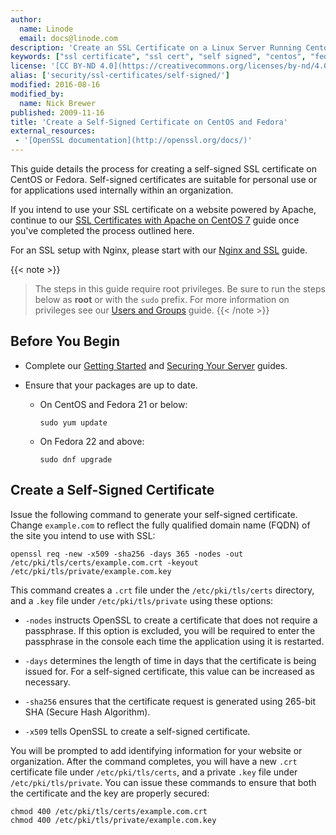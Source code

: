 ```yaml
---
author:
  name: Linode
  email: docs@linode.com
description: 'Create an SSL Certificate on a Linux Server Running Centos or Fedora.'
keywords: ["ssl certificate", "ssl cert", "self signed", "centos", "fedora"]
license: '[CC BY-ND 4.0](https://creativecommons.org/licenses/by-nd/4.0)'
alias: ['security/ssl-certificates/self-signed/']
modified: 2016-08-16
modified_by:
  name: Nick Brewer
published: 2009-11-16
title: 'Create a Self-Signed Certificate on CentOS and Fedora'
external_resources:
 - '[OpenSSL documentation](http://openssl.org/docs/)'
---
```


This guide details the process for creating a self-signed SSL certificate on CentOS or Fedora. Self-signed certificates are suitable for personal use or for applications used internally within an organization.

If you intend to use your SSL certificate on a website powered by Apache, continue to our [SSL Certificates with Apache on CentOS 7](/docs/security/ssl/ssl-apache2-centos) guide once you've completed the process outlined here.

For an SSL setup with Nginx, please start with our [Nginx and SSL](/docs/security/ssl/provide-encrypted-resource-access-using-ssl-certificates-on-nginx) guide.

{{< note >}}
>The steps in this guide require root privileges. Be sure to run the steps below as **root** or with the `sudo` prefix. For more information on privileges see our [Users and Groups](/docs/tools-reference/linux-users-and-groups) guide.
{{< /note >}}

## Before You Begin

 - Complete our [Getting Started](/docs/getting-started) and [Securing Your Server](/docs/securing-your-server) guides.

 - Ensure that your packages are up to date.

    * On CentOS and Fedora 21 or below:

          sudo yum update

    * On Fedora 22 and above:

          sudo dnf upgrade

## Create a Self-Signed Certificate

Issue the following command to generate your self-signed certificate. Change `example.com` to reflect the fully qualified domain name (FQDN) of the site you intend to use with SSL:

    openssl req -new -x509 -sha256 -days 365 -nodes -out /etc/pki/tls/certs/example.com.crt -keyout /etc/pki/tls/private/example.com.key

This command creates a `.crt` file under the `/etc/pki/tls/certs` directory, and a `.key` file under `/etc/pki/tls/private` using these options:

* `-nodes` instructs OpenSSL to create a certificate that does not require a passphrase. If this option is excluded, you will be required to enter the passphrase in the console each time the application using it is restarted.

* `-days` determines the length of time in days that the certificate is being issued for. For a self-signed certificate, this value can be increased as necessary.

* `-sha256` ensures that the certificate request is generated using 265-bit SHA (Secure Hash Algorithm).

* `-x509` tells OpenSSL to create a self-signed certificate.

You will be prompted to add identifying information for your website or organization. After the command completes, you will have a new `.crt` certificate file under `/etc/pki/tls/certs`, and a private `.key` file under `/etc/pki/tls/private`. You can issue these commands to ensure that both the certificate and the key are properly secured:

    chmod 400 /etc/pki/tls/certs/example.com.crt
    chmod 400 /etc/pki/tls/private/example.com.key
